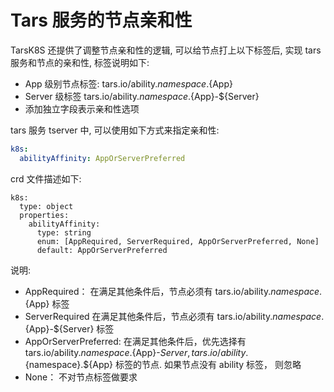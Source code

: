 # Tars 服务的节点亲和性

TarsK8S 还提供了调整节点亲和性的逻辑, 可以给节点打上以下标签后, 实现 tars 服务和节点的亲和性, 标签说明如下:

- App 级别节点标签: tars.io/ability.${namespace}.${App}
- Server 级标签 tars.io/ability.${namespace}.${App}-${Server}
- 添加独立字段表示亲和性选项

tars 服务 tserver 中, 可以使用如下方式来指定亲和性:

```yaml
k8s:
  abilityAffinity: AppOrServerPreferred
```

crd 文件描述如下:

```
k8s:
  type: object
  properties:
    abilityAffinity:
      type: string
      enum: [AppRequired, ServerRequired, AppOrServerPreferred, None]
      default: AppOrServerPreferred
```

说明:

- AppRequired： 在满足其他条件后，节点必须有 tars.io/ability.${namespace}.${App} 标签
- ServerRequired 在满足其他条件后，节点必须有 tars.io/ability.${namespace}.${App}-${Server} 标签
- AppOrServerPreferred: 在满足其他条件后，优先选择有 tars.io/ability.${namespace}.${App}-${Server}, tars.io/ability.${namespace}.${App} 标签的节点. 如果节点没有 ability 标签， 则忽略
- None： 不对节点标签做要求

